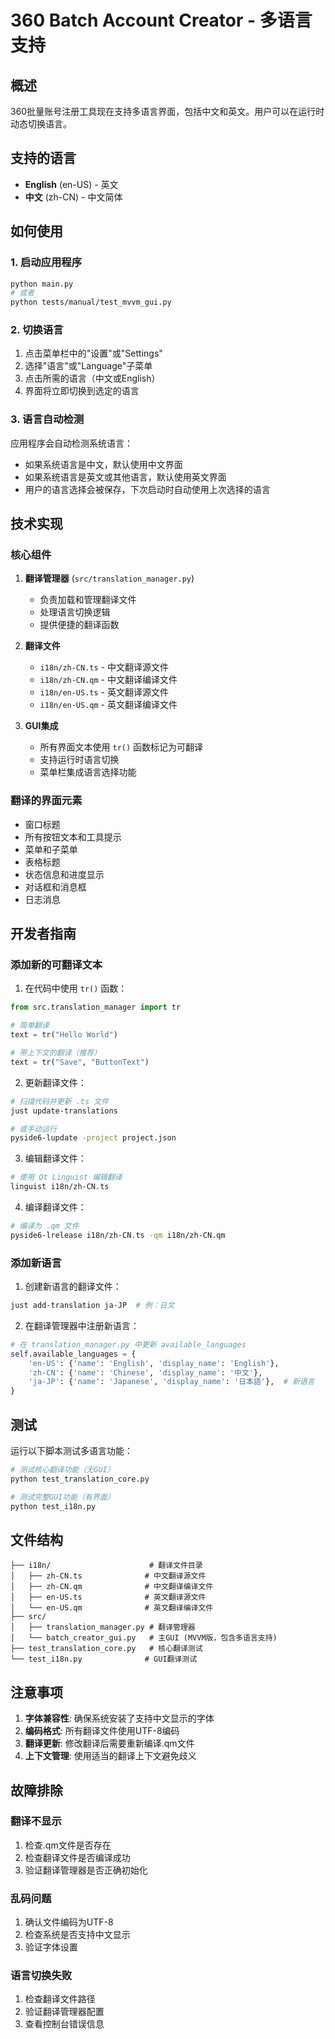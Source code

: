 # 360 Batch Account Creator - 多语言支持

## 概述

360批量账号注册工具现在支持多语言界面，包括中文和英文。用户可以在运行时动态切换语言。

## 支持的语言

- **English** (en-US) - 英文
- **中文** (zh-CN) - 中文简体

## 如何使用

### 1. 启动应用程序
```bash
python main.py
# 或者
python tests/manual/test_mvvm_gui.py
```

### 2. 切换语言
1. 点击菜单栏中的"设置"或"Settings"
2. 选择"语言"或"Language"子菜单
3. 点击所需的语言（中文或English）
4. 界面将立即切换到选定的语言

### 3. 语言自动检测
应用程序会自动检测系统语言：
- 如果系统语言是中文，默认使用中文界面
- 如果系统语言是英文或其他语言，默认使用英文界面
- 用户的语言选择会被保存，下次启动时自动使用上次选择的语言

## 技术实现

### 核心组件

1. **翻译管理器** (`src/translation_manager.py`)
   - 负责加载和管理翻译文件
   - 处理语言切换逻辑
   - 提供便捷的翻译函数

2. **翻译文件**
   - `i18n/zh-CN.ts` - 中文翻译源文件
   - `i18n/zh-CN.qm` - 中文翻译编译文件
   - `i18n/en-US.ts` - 英文翻译源文件
   - `i18n/en-US.qm` - 英文翻译编译文件

3. **GUI集成**
   - 所有界面文本使用 `tr()` 函数标记为可翻译
   - 支持运行时语言切换
   - 菜单栏集成语言选择功能

### 翻译的界面元素

- 窗口标题
- 所有按钮文本和工具提示
- 菜单和子菜单
- 表格标题
- 状态信息和进度显示
- 对话框和消息框
- 日志消息

## 开发者指南

### 添加新的可翻译文本

1. 在代码中使用 `tr()` 函数：
```python
from src.translation_manager import tr

# 简单翻译
text = tr("Hello World")

# 带上下文的翻译（推荐）
text = tr("Save", "ButtonText")
```

2. 更新翻译文件：
```bash
# 扫描代码并更新 .ts 文件
just update-translations

# 或手动运行
pyside6-lupdate -project project.json
```

3. 编辑翻译文件：
```bash
# 使用 Qt Linguist 编辑翻译
linguist i18n/zh-CN.ts
```

4. 编译翻译文件：
```bash
# 编译为 .qm 文件
pyside6-lrelease i18n/zh-CN.ts -qm i18n/zh-CN.qm
```

### 添加新语言

1. 创建新语言的翻译文件：
```bash
just add-translation ja-JP  # 例：日文
```

2. 在翻译管理器中注册新语言：
```python
# 在 translation_manager.py 中更新 available_languages
self.available_languages = {
    'en-US': {'name': 'English', 'display_name': 'English'},
    'zh-CN': {'name': 'Chinese', 'display_name': '中文'},
    'ja-JP': {'name': 'Japanese', 'display_name': '日本語'},  # 新语言
}
```

## 测试

运行以下脚本测试多语言功能：

```bash
# 测试核心翻译功能（无GUI）
python test_translation_core.py

# 测试完整GUI功能（有界面）
python test_i18n.py
```

## 文件结构

```
├── i18n/                      # 翻译文件目录
│   ├── zh-CN.ts              # 中文翻译源文件
│   ├── zh-CN.qm              # 中文翻译编译文件
│   ├── en-US.ts              # 英文翻译源文件
│   └── en-US.qm              # 英文翻译编译文件
├── src/
│   ├── translation_manager.py # 翻译管理器
│   └── batch_creator_gui.py   # 主GUI (MVVM版，包含多语言支持)
├── test_translation_core.py   # 核心翻译测试
└── test_i18n.py              # GUI翻译测试
```

## 注意事项

1. **字体兼容性**: 确保系统安装了支持中文显示的字体
2. **编码格式**: 所有翻译文件使用UTF-8编码
3. **翻译更新**: 修改翻译后需要重新编译.qm文件
4. **上下文管理**: 使用适当的翻译上下文避免歧义

## 故障排除

### 翻译不显示
1. 检查.qm文件是否存在
2. 检查翻译文件是否编译成功
3. 验证翻译管理器是否正确初始化

### 乱码问题
1. 确认文件编码为UTF-8
2. 检查系统是否支持中文显示
3. 验证字体设置

### 语言切换失败
1. 检查翻译文件路径
2. 验证翻译管理器配置
3. 查看控制台错误信息